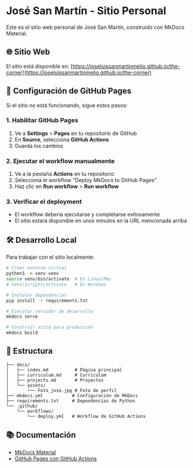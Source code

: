 # José San Martín - Sitio Personal

Este es el sitio web personal de José San Martín, construido con MkDocs Material.

## 🌐 Sitio Web

El sitio está disponible en: [https://joseluissanmartinmelio.github.io/the-corner](https://joseluissanmartinmelio.github.io/the-corner)

## 🚀 Configuración de GitHub Pages

Si el sitio no está funcionando, sigue estos pasos:

### 1. Habilitar GitHub Pages
1. Ve a **Settings** > **Pages** en tu repositorio de GitHub
2. En **Source**, selecciona **GitHub Actions**
3. Guarda los cambios

### 2. Ejecutar el workflow manualmente
1. Ve a la pestaña **Actions** en tu repositorio
2. Selecciona el workflow "Deploy MkDocs to GitHub Pages"
3. Haz clic en **Run workflow** > **Run workflow**

### 3. Verificar el deployment
- El workflow debería ejecutarse y completarse exitosamente
- El sitio estará disponible en unos minutos en la URL mencionada arriba

## 🛠️ Desarrollo Local

Para trabajar con el sitio localmente:

```bash
# Crear entorno virtual
python3 -m venv venv
source venv/bin/activate  # En Linux/Mac
# venv\Scripts\activate   # En Windows

# Instalar dependencias
pip install -r requirements.txt

# Ejecutar servidor de desarrollo
mkdocs serve

# Construir sitio para producción
mkdocs build
```

## 📁 Estructura

```
├── docs/
│   ├── index.md          # Página principal
│   ├── curriculum.md     # Currículum
│   ├── projects.md       # Proyectos
│   └── assets/
│       └── Foto_jose.jpg # Foto de perfil
├── mkdocs.yml           # Configuración de MkDocs
├── requirements.txt     # Dependencias de Python
└── .github/
    └── workflows/
        └── deploy.yml   # Workflow de GitHub Actions
```

## 📚 Documentación

- [MkDocs Material](https://squidfunk.github.io/mkdocs-material/)
- [GitHub Pages con GitHub Actions](https://docs.github.com/en/pages/getting-started-with-github-pages/configuring-a-publishing-source-for-your-github-pages-site#publishing-with-a-custom-github-actions-workflow)